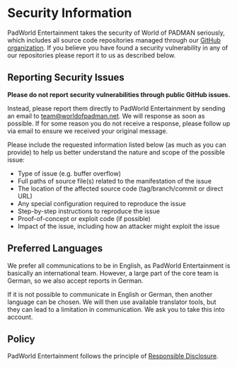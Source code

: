 # Security Information

PadWorld Entertainment takes the security of World of PADMAN seriously, which includes all source code repositories managed through our [GitHub organization](https://github.com/PadWorld-Entertainment). If you believe you have found a security vulnerability in any of our repositories please report it to us as described below.

## Reporting Security Issues

**Please do not report security vulnerabilities through public GitHub issues.**

Instead, please report them directly to PadWorld Entertainment by sending an email to <team@worldofpadman.net>. We will response as soon as possible. If for some reason you do not receive a response, please follow up via email to ensure we received your original message.

Please include the requested information listed below (as much as you can provide) to help us better understand the nature and scope of the possible issue:

  * Type of issue (e.g. buffer overflow)
  * Full paths of source file(s) related to the manifestation of the issue
  * The location of the affected source code (tag/branch/commit or direct URL)
  * Any special configuration required to reproduce the issue
  * Step-by-step instructions to reproduce the issue
  * Proof-of-concept or exploit code (if possible)
  * Impact of the issue, including how an attacker might exploit the issue

## Preferred Languages

We prefer all communications to be in English, as PadWorld Entertainment is basically an international team. However, a large part of the core team is German, so we also accept reports in German.

If it is not possible to communicate in English or German, then another language can be chosen. We will then use available translator tools, but they can lead to a limitation in communication. We ask you to take this into account.

## Policy

PadWorld Entertainment follows the principle of [Responsible Disclosure](https://en.wikipedia.org/wiki/Responsible_disclosure).
